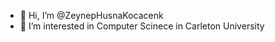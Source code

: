 - 👋 Hi, I’m @ZeynepHusnaKocacenk
- 👀 I’m interested in Computer Scinece in Carleton University


<!---
ZeynepHusnaKocacenk/ZeynepHusnaKocacenk is a ✨ special ✨ repository because its `README.md` (this file) appears on your GitHub profile.
You can click the Preview link to take a look at your changes.
--->

